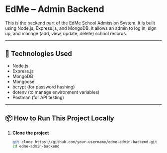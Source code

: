 # EdMe – Admin Backend

This is the backend part of the EdMe School Admission System. It is built using Node.js, Express.js, and MongoDB. It allows an admin to log in, sign up, and manage (add, view, update, delete) school records.

---

## 🔧 Technologies Used

- Node.js
- Express.js
- MongoDB
- Mongoose
- bcrypt (for password hashing)
- dotenv (to manage environment variables)
- Postman (for API testing)

---

## 📦 How to Run This Project Locally

1. **Clone the project**
   ```bash
   git clone https://github.com/your-username/edme-admin-backend.git
   cd edme-admin-backend

